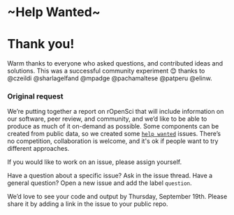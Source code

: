 # ~Help Wanted~ 

# Thank you!
Warm thanks to everyone who asked questions, and contributed ideas and solutions. This was a successful community experiment 😊 thanks to @czeildi @sharlagelfand @mpadge @pachamaltese @patperu @elinw.


### Original request
We’re putting together a report on rOpenSci that will include information on our software, peer review, and community, and we’d like to be able to produce as much of it on-demand as possible. Some components can be created from public data, so we created some [`help wanted`](https://github.com/ropenscilabs/annual-report-help/issues?utf8=%E2%9C%93&q=is%3Aissue+is%3Aopen+label%3A%22help+wanted%22+) issues. There’s no competition, collaboration is welcome, and it's ok if people want to try different approaches.

If you would like to work on an issue, please assign yourself. 

Have a question about a specific issue? Ask in the issue thread.
Have a general question? Open a new issue and add the label `question`.

We’d love to see your code and output by Thursday, September 19th. Please share it by adding a link in the issue to your public repo. 
